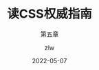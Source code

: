 ---
layout:     post
title:      读CSS权威指南
subtitle:   第五章
date:       2022-05-07
author:     zlw
header-img: img/home.jpg
catalog: 	 true
tags:
    - CSS
    - CSS权威指南
---
